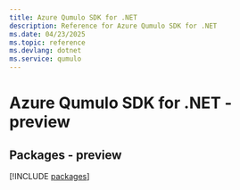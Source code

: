 ```yaml
---
title: Azure Qumulo SDK for .NET
description: Reference for Azure Qumulo SDK for .NET
ms.date: 04/23/2025
ms.topic: reference
ms.devlang: dotnet
ms.service: qumulo
---
```

# Azure Qumulo SDK for .NET - preview
## Packages - preview
[!INCLUDE [packages](qumulo-index.md)]